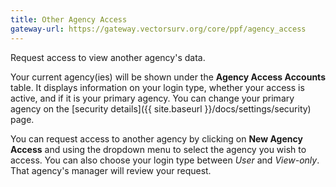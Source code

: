 ```yaml
---
title: Other Agency Access
gateway-url: https://gateway.vectorsurv.org/core/ppf/agency_access
---
```


Request access to view another agency's data.

Your current agency(ies) will be shown under the **Agency Access Accounts** table. It displays information on your login type, whether your access is active, and if it is your primary agency. You can change your primary agency on the [security details]({{ site.baseurl }}/docs/settings/security) page.

You can request access to another agency by clicking on **New Agency Access** and using the dropdown menu to select the agency you wish to access. You can also choose your login type between _User_ and _View-only_. That agency's manager will review your request.
